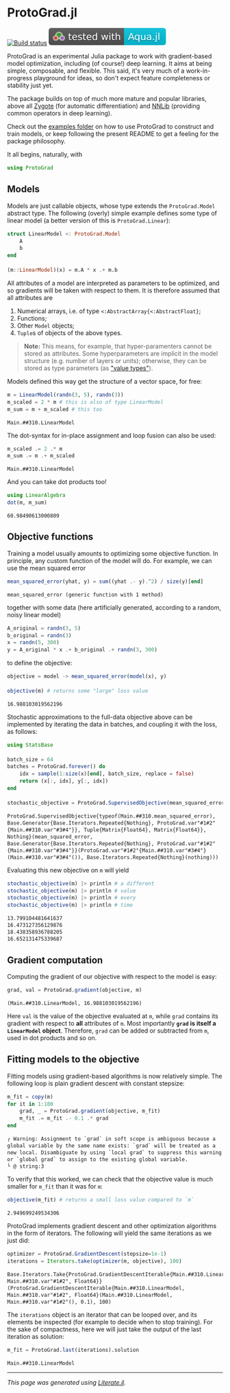 # ProtoGrad.jl

[![Build status](https://github.com/lostella/ProtoGrad.jl/workflows/Test/badge.svg)](https://github.com/lostella/ProtoGrad.jl/actions?query=workflow%3ATest)
[![Aqua QA](https://raw.githubusercontent.com/JuliaTesting/Aqua.jl/master/badge.svg)](https://github.com/JuliaTesting/Aqua.jl)

ProtoGrad is an experimental Julia package to work with gradient-based model optimization, including (of course!) deep learning.
It aims at being simple, composable, and flexible.
This said, it's very much of a work-in-progress playground for ideas, so don't expect feature completeness or stability just yet.

The package builds on top of much more mature and popular libraries, above all [Zygote](https://github.com/FluxML/Zygote.jl) (for automatic differentiation) and [NNLib](https://github.com/FluxML/NNlib.jl) (providing common operators in deep learning).

Check out the [examples folder](./examples/) on how to use ProtoGrad to construct and train models, or keep following the present README to get a feeling for the package philosophy.

It all begins, naturally, with

````julia
using ProtoGrad
````

## Models

Models are just callable objects, whose type extends the `ProtoGrad.Model` abstract type.
The following (overly) simple example defines some type of linear model (a better version of this is `ProtoGrad.Linear`):

````julia
struct LinearModel <: ProtoGrad.Model
    A
    b
end

(m::LinearModel)(x) = m.A * x .+ m.b
````

All attributes of a model are interpreted as parameters to be optimized, and so gradients will be taken with respect to them. It is therefore assumed that all attributes are
1. Numerical arrays, i.e. of type `<:AbstractArray{<:AbstractFloat}`;
2. Functions;
3. Other `Model` objects;
4. `Tuple`s of objects of the above types.

> **Note:** This means, for example, that hyper-paramenters cannot be stored as attributes.
> Some hyperparameters are implicit in the model structure (e.g. number of layers or units);
> otherwise, they can be stored as type parameters (as ["value types"](https://docs.julialang.org/en/v1/manual/types/#%22Value-types%22)).

Models defined this way get the structure of a vector space, for free:

````julia
m = LinearModel(randn(3, 5), randn(3))
m_scaled = 2 * m # this is also of type LinearModel
m_sum = m + m_scaled # this too
````

````
Main.##310.LinearModel
````

The dot-syntax for in-place assignment and loop fusion can also be used:

````julia
m_scaled .= 2 .* m
m_sum .= m .+ m_scaled
````

````
Main.##310.LinearModel
````

And you can take dot products too!

````julia
using LinearAlgebra
dot(m, m_sum)
````

````
60.98490613000809
````

## Objective functions

Training a model usually amounts to optimizing some objective function.
In principle, any custom function of the model will do.
For example, we can use the mean squared error

````julia
mean_squared_error(yhat, y) = sum((yhat .- y).^2) / size(y)[end]
````

````
mean_squared_error (generic function with 1 method)
````

together with some data (here artificially generated, according to a random, noisy linear model)

````julia
A_original = randn(3, 5)
b_original = randn(3)
x = randn(5, 300)
y = A_original * x .+ b_original .+ randn(3, 300)
````

to define the objective:

````julia
objective = model -> mean_squared_error(model(x), y)

objective(m) # returns some "large" loss value
````

````
16.988103019562196
````

Stochastic approximations to the full-data objective above can be implemented by iterating the data in batches, and coupling it with the loss, as follows:

````julia
using StatsBase

batch_size = 64
batches = ProtoGrad.forever() do
    idx = sample(1:size(x)[end], batch_size, replace = false)
    return (x[:, idx], y[:, idx])
end

stochastic_objective = ProtoGrad.SupervisedObjective(mean_squared_error, batches)
````

````
ProtoGrad.SupervisedObjective{typeof(Main.##310.mean_squared_error), Base.Generator{Base.Iterators.Repeated{Nothing}, ProtoGrad.var"#1#2"{Main.##310.var"#3#4"}}, Tuple{Matrix{Float64}, Matrix{Float64}}, Nothing}(mean_squared_error, Base.Generator{Base.Iterators.Repeated{Nothing}, ProtoGrad.var"#1#2"{Main.##310.var"#3#4"}}(ProtoGrad.var"#1#2"{Main.##310.var"#3#4"}(Main.##310.var"#3#4"()), Base.Iterators.Repeated{Nothing}(nothing)))
````

Evaluating this new objective on `m` will yield

````julia
stochastic_objective(m) |> println # a different
stochastic_objective(m) |> println # value
stochastic_objective(m) |> println # every
stochastic_objective(m) |> println # time
````

````
13.799104481641637
16.473127356129876
18.438358936788205
16.652131475339687

````

## Gradient computation

Computing the gradient of our objective with respect to the model is easy:

````julia
grad, val = ProtoGrad.gradient(objective, m)
````

````
(Main.##310.LinearModel, 16.988103019562196)
````

Here `val` is the value of the objective evaluated at `m`, while `grad` contains its gradient with respect to **all** attributes of `m`. Most importantly **`grad` is itself a `LinearModel` object**. Therefore, `grad` can be added or subtracted from `m`, used in dot products and so on.

## Fitting models to the objective

Fitting models using gradient-based algorithms is now relatively simple.
The following loop is plain gradient descent with constant stepsize:

````julia
m_fit = copy(m)
for it in 1:100
    grad, _ = ProtoGrad.gradient(objective, m_fit)
    m_fit .= m_fit .- 0.1 .* grad
end
````

````
┌ Warning: Assignment to `grad` in soft scope is ambiguous because a global variable by the same name exists: `grad` will be treated as a new local. Disambiguate by using `local grad` to suppress this warning or `global grad` to assign to the existing global variable.
└ @ string:3

````

To verify that this worked, we can check that the objective value is much smaller for `m_fit` than it was for `m`:

````julia
objective(m_fit) # returns a small loss value compared to `m`
````

````
2.949699249534306
````

ProtoGrad implements gradient descent and other optimization algorithms in the form of iterators. The following will yield the same iterations as we just did:

````julia
optimizer = ProtoGrad.GradientDescent(stepsize=1e-1)
iterations = Iterators.take(optimizer(m, objective), 100)
````

````
Base.Iterators.Take{ProtoGrad.GradientDescentIterable{Main.##310.LinearModel, Main.##310.var"#1#2", Float64}}(ProtoGrad.GradientDescentIterable{Main.##310.LinearModel, Main.##310.var"#1#2", Float64}(Main.##310.LinearModel, Main.##310.var"#1#2"(), 0.1), 100)
````

The `iterations` object is an iterator that can be looped over, and its elements be inspected (for example to decide when to stop training). For the sake of compactness, here we will just take the output of the last iteration as solution:

````julia
m_fit = ProtoGrad.last(iterations).solution
````

````
Main.##310.LinearModel
````

---

*This page was generated using [Literate.jl](https://github.com/fredrikekre/Literate.jl).*

